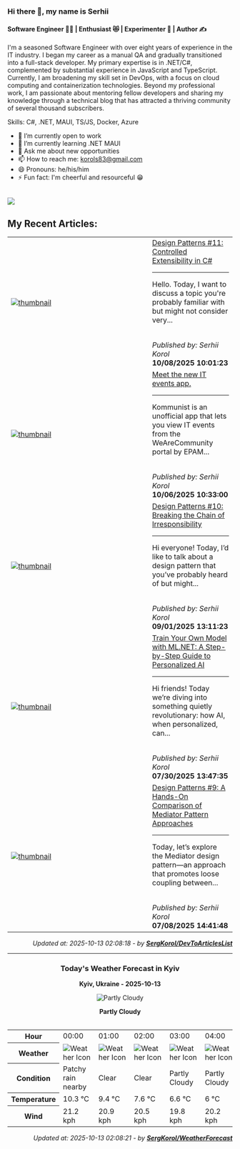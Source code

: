 ### Hi there 👋, my name is Serhii
#### Software Engineer 🧑‍💻 | Enthusiast 😻 | Experimenter 🧪 | Author ✍️

I'm a seasoned Software Engineer with over eight years of
experience in the IT industry. I began my career as a manual QA
and gradually transitioned into a full-stack developer. My primary
expertise is in .NET/C#, complemented by substantial experience in
JavaScript and TypeScript. Currently, I am broadening my skill set in
DevOps, with a focus on cloud computing and containerization
technologies. Beyond my professional work, I am passionate about
mentoring fellow developers and sharing my knowledge through a
technical blog that has attracted a thriving community of several
thousand subscribers.

Skills: C#,  .NET, MAUI, TS/JS, Docker, Azure
- 🔭 I’m currently open to work 
- 🌱 I’m currently learning .NET MAUI 
- 💬 Ask me about new opportunities 
- 📫 How to reach me: korols83@gmail.com 
- 😄 Pronouns: he/his/him 
- ⚡ Fun fact: I'm cheerful and resourceful 😁
<br>
<a href="https://u8views.com/github/SergKorol"><img src="https://u8views.com/api/v1/github/profiles/24244973/views/day-week-month-total-count.svg"></a>
<h2>My Recent Articles:</h2>

<table>
        <tr>
<td width="300px"><a href="https://dev.to/serhii_korol_ab7776c50dba/design-patterns-11-controlled-extensibility-in-c-3icl"><img src="https://media2.dev.to/dynamic/image/width=1000,height=420,fit=cover,gravity=auto,format=auto/https%3A%2F%2Fdev-to-uploads.s3.amazonaws.com%2Fuploads%2Farticles%2F42rkiyetoktyr97w155h.png" alt="thumbnail"></a></td>
<td><a href="https://dev.to/serhii_korol_ab7776c50dba/design-patterns-11-controlled-extensibility-in-c-3icl">Design Patterns #11: Controlled Extensibility in C#</a><hr><p>Hello. Today, I want to discuss a topic you're probably familiar with but might not consider very...</p><br><i>Published by: Serhii Korol</i><br><b>10/08/2025 10:01:23</b></td>
</tr>
<tr>
<td width="300px"><a href="https://dev.to/serhii_korol_ab7776c50dba/meet-the-new-it-events-app-1nh"><img src="https://media2.dev.to/dynamic/image/width=1000,height=420,fit=cover,gravity=auto,format=auto/https%3A%2F%2Fdev-to-uploads.s3.amazonaws.com%2Fuploads%2Farticles%2Fdtn44vmsk31q9uirmeip.png" alt="thumbnail"></a></td>
<td><a href="https://dev.to/serhii_korol_ab7776c50dba/meet-the-new-it-events-app-1nh">Meet the new IT events app.</a><hr><p>Kommunist is an unofficial app that lets you view IT events from the WeAreCommunity portal by EPAM...</p><br><i>Published by: Serhii Korol</i><br><b>10/06/2025 10:33:00</b></td>
</tr>
<tr>
<td width="300px"><a href="https://dev.to/serhii_korol_ab7776c50dba/design-pattern-10-breaking-the-chain-of-irresponsibility-343g"><img src="https://media2.dev.to/dynamic/image/width=1000,height=420,fit=cover,gravity=auto,format=auto/https%3A%2F%2Fdev-to-uploads.s3.amazonaws.com%2Fuploads%2Farticles%2Fq1ka3o6h0ofhxizs4rxn.webp" alt="thumbnail"></a></td>
<td><a href="https://dev.to/serhii_korol_ab7776c50dba/design-pattern-10-breaking-the-chain-of-irresponsibility-343g">Design Patterns #10: Breaking the Chain of Irresponsibility</a><hr><p>Hi everyone! Today, I’d like to talk about a design pattern that you’ve probably heard of but might...</p><br><i>Published by: Serhii Korol</i><br><b>09/01/2025 13:11:23</b></td>
</tr>
<tr>
<td width="300px"><a href="https://dev.to/serhii_korol_ab7776c50dba/train-your-own-model-with-mlnet-a-step-by-step-guide-to-personalized-ai-1med"><img src="https://media2.dev.to/dynamic/image/width=1000,height=420,fit=cover,gravity=auto,format=auto/https%3A%2F%2Fdev-to-uploads.s3.amazonaws.com%2Fuploads%2Farticles%2Fyqif7mnb2n401tu6gkr4.webp" alt="thumbnail"></a></td>
<td><a href="https://dev.to/serhii_korol_ab7776c50dba/train-your-own-model-with-mlnet-a-step-by-step-guide-to-personalized-ai-1med">Train Your Own Model with ML.NET: A Step-by-Step Guide to Personalized AI</a><hr><p>Hi friends!  Today we’re diving into something quietly revolutionary: how AI, when personalized, can...</p><br><i>Published by: Serhii Korol</i><br><b>07/30/2025 13:47:35</b></td>
</tr>
<tr>
<td width="300px"><a href="https://dev.to/serhii_korol_ab7776c50dba/design-pattern-9-a-hands-on-comparison-of-mediator-pattern-approaches-2nm3"><img src="https://media2.dev.to/dynamic/image/width=1000,height=420,fit=cover,gravity=auto,format=auto/https%3A%2F%2Fdev-to-uploads.s3.amazonaws.com%2Fuploads%2Farticles%2Ffltuzejvpl7g0ucaf81u.png" alt="thumbnail"></a></td>
<td><a href="https://dev.to/serhii_korol_ab7776c50dba/design-pattern-9-a-hands-on-comparison-of-mediator-pattern-approaches-2nm3">Design Patterns #9: A Hands-On Comparison of Mediator Pattern Approaches</a><hr><p>Today, let’s explore the Mediator design pattern—an approach that promotes loose coupling between...</p><br><i>Published by: Serhii Korol</i><br><b>07/08/2025 14:41:48</b></td>
</tr>

</table>

<div align="right">

<i>Updated at: 2025-10-13 02:08:18 - by <b>[SergKorol/DevToArticlesList](https://github.com/SergKorol/DevToArticlesList)</b></i>

</div>

<hr>
<div align="center">
<h3>Today's Weather Forecast in Kyiv</h3>

<b>Kyiv, Ukraine - 2025-10-13</b>

<img src="https://cdn.weatherapi.com/weather/64x64/night/116.png" alt="Partly Cloudy" />

<b>Partly Cloudy</b>
</div>

<table>
    <table>
<tr><th>Hour</th>
<td>00:00</td>
<td>01:00</td>
<td>02:00</td>
<td>03:00</td>
<td>04:00</td>
<td>05:00</td>
<td>06:00</td>
<td>07:00</td>
<td>08:00</td>
<td>09:00</td>
<td>10:00</td>
<td>11:00</td>
<td>12:00</td>
<td>13:00</td>
<td>14:00</td>
<td>15:00</td>
<td>16:00</td>
<td>17:00</td>
<td>18:00</td>
<td>19:00</td>
<td>20:00</td>
<td>21:00</td>
<td>22:00</td>
<td>23:00</td>
</tr>
<tr><th>Weather</th>
<td><img src="https://cdn.weatherapi.com/weather/64x64/night/176.png" alt="Weather Icon"></td>
<td><img src="https://cdn.weatherapi.com/weather/64x64/night/113.png" alt="Weather Icon"></td>
<td><img src="https://cdn.weatherapi.com/weather/64x64/night/113.png" alt="Weather Icon"></td>
<td><img src="https://cdn.weatherapi.com/weather/64x64/night/116.png" alt="Weather Icon"></td>
<td><img src="https://cdn.weatherapi.com/weather/64x64/night/116.png" alt="Weather Icon"></td>
<td><img src="https://cdn.weatherapi.com/weather/64x64/night/116.png" alt="Weather Icon"></td>
<td><img src="https://cdn.weatherapi.com/weather/64x64/night/119.png" alt="Weather Icon"></td>
<td><img src="https://cdn.weatherapi.com/weather/64x64/night/119.png" alt="Weather Icon"></td>
<td><img src="https://cdn.weatherapi.com/weather/64x64/day/116.png" alt="Weather Icon"></td>
<td><img src="https://cdn.weatherapi.com/weather/64x64/day/116.png" alt="Weather Icon"></td>
<td><img src="https://cdn.weatherapi.com/weather/64x64/day/116.png" alt="Weather Icon"></td>
<td><img src="https://cdn.weatherapi.com/weather/64x64/day/176.png" alt="Weather Icon"></td>
<td><img src="https://cdn.weatherapi.com/weather/64x64/day/122.png" alt="Weather Icon"></td>
<td><img src="https://cdn.weatherapi.com/weather/64x64/day/176.png" alt="Weather Icon"></td>
<td><img src="https://cdn.weatherapi.com/weather/64x64/day/176.png" alt="Weather Icon"></td>
<td><img src="https://cdn.weatherapi.com/weather/64x64/day/176.png" alt="Weather Icon"></td>
<td><img src="https://cdn.weatherapi.com/weather/64x64/day/176.png" alt="Weather Icon"></td>
<td><img src="https://cdn.weatherapi.com/weather/64x64/day/176.png" alt="Weather Icon"></td>
<td><img src="https://cdn.weatherapi.com/weather/64x64/day/113.png" alt="Weather Icon"></td>
<td><img src="https://cdn.weatherapi.com/weather/64x64/night/113.png" alt="Weather Icon"></td>
<td><img src="https://cdn.weatherapi.com/weather/64x64/night/176.png" alt="Weather Icon"></td>
<td><img src="https://cdn.weatherapi.com/weather/64x64/night/176.png" alt="Weather Icon"></td>
<td><img src="https://cdn.weatherapi.com/weather/64x64/night/116.png" alt="Weather Icon"></td>
<td><img src="https://cdn.weatherapi.com/weather/64x64/night/176.png" alt="Weather Icon"></td>
</tr>
<tr><th>Condition</th>
<td>Patchy rain nearby</td>
<td>Clear </td>
<td>Clear </td>
<td>Partly Cloudy </td>
<td>Partly Cloudy </td>
<td>Partly Cloudy </td>
<td>Cloudy </td>
<td>Cloudy </td>
<td>Partly Cloudy </td>
<td>Partly Cloudy </td>
<td>Partly Cloudy </td>
<td>Patchy rain nearby</td>
<td>Overcast </td>
<td>Patchy rain nearby</td>
<td>Patchy rain nearby</td>
<td>Patchy rain nearby</td>
<td>Patchy rain nearby</td>
<td>Patchy rain nearby</td>
<td>Sunny</td>
<td>Clear </td>
<td>Patchy rain nearby</td>
<td>Patchy rain nearby</td>
<td>Partly Cloudy </td>
<td>Patchy rain nearby</td>
</tr>
<tr><th>Temperature</th>
<td>10.3 °C</td>
<td>9.4 °C</td>
<td>7.6 °C</td>
<td>6.6 °C</td>
<td>6 °C</td>
<td>5.5 °C</td>
<td>5.1 °C</td>
<td>5 °C</td>
<td>5.5 °C</td>
<td>6.7 °C</td>
<td>8.2 °C</td>
<td>9.4 °C</td>
<td>9.2 °C</td>
<td>10.3 °C</td>
<td>10.5 °C</td>
<td>10.4 °C</td>
<td>9.7 °C</td>
<td>8.7 °C</td>
<td>8.1 °C</td>
<td>7.4 °C</td>
<td>7.1 °C</td>
<td>6.8 °C</td>
<td>6.8 °C</td>
<td>6.5 °C</td>
</tr>
<tr><th>Wind</th>
<td>21.2 kph</td>
<td>20.9 kph</td>
<td>20.5 kph</td>
<td>19.8 kph</td>
<td>20.2 kph</td>
<td>19.1 kph</td>
<td>19.1 kph</td>
<td>18.4 kph</td>
<td>19.8 kph</td>
<td>19.4 kph</td>
<td>19.8 kph</td>
<td>22.3 kph</td>
<td>20.2 kph</td>
<td>20.5 kph</td>
<td>23.8 kph</td>
<td>22.7 kph</td>
<td>20.5 kph</td>
<td>19.1 kph</td>
<td>16.6 kph</td>
<td>13.3 kph</td>
<td>12.2 kph</td>
<td>15.1 kph</td>
<td>15.8 kph</td>
<td>16.9 kph</td>
</tr>
</table>

</table>

<div align="right">

<i>Updated at: 2025-10-13 02:08:21 - by <b>[SergKorol/WeatherForecast](https://github.com/SergKorol/WeatherForecast)</b></i>

</div>

